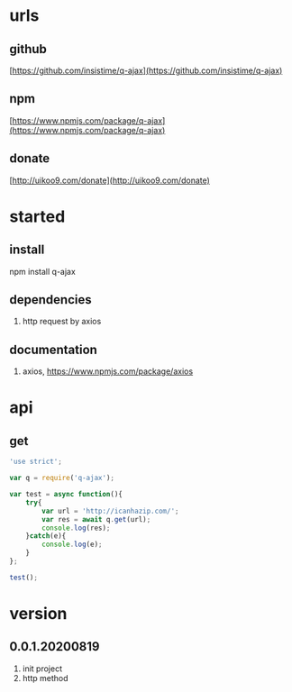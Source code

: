 # urls
## github
[https://github.com/insistime/q-ajax](https://github.com/insistime/q-ajax)

## npm
[https://www.npmjs.com/package/q-ajax](https://www.npmjs.com/package/q-ajax)

## donate
[http://uikoo9.com/donate](http://uikoo9.com/donate)

# started
## install
npm install q-ajax

## dependencies
1. http request by axios

## documentation
1. axios, https://www.npmjs.com/package/axios

# api
## get
```javascript
'use strict';

var q = require('q-ajax');

var test = async function(){
    try{
        var url = 'http://icanhazip.com/';
        var res = await q.get(url);
        console.log(res);
    }catch(e){
        console.log(e);
    }
};

test();
```

# version
## 0.0.1.20200819
1. init project
2. http method